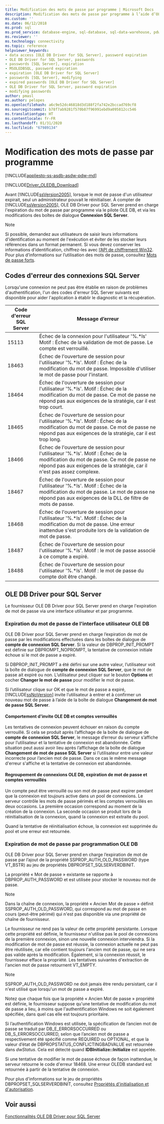 ```yaml
---
title: Modification des mots de passe par programme | Microsoft Docs
description: Modification des mots de passe par programme à l’aide d’OLE DB Driver pour SQL Server
ms.custom: ''
ms.date: 06/12/2018
ms.prod: sql
ms.prod_service: database-engine, sql-database, sql-data-warehouse, pdw
ms.reviewer: ''
ms.technology: connectivity
ms.topic: reference
helpviewer_keywords:
- data access [OLE DB Driver for SQL Server], password expiration
- OLE DB Driver for SQL Server, passwords
- passwords [SQL Server], expiration
- MSOLEDBSQL, password expiration
- expiration [OLE DB Driver for SQL Server]
- passwords [SQL Server], modifying
- expired passwords [OLE DB Driver for SQL Server]
- OLE DB Driver for SQL Server, password expiration
- modifying passwords
author: pmasl
ms.author: pelopes
ms.openlocfilehash: a6c9e52dc46818d3d188f2fa742e2bccad769cf8
ms.sourcegitcommit: b78f7ab9281f570b87f96991ebd9a095812cc546
ms.translationtype: HT
ms.contentlocale: fr-FR
ms.lasthandoff: 01/31/2020
ms.locfileid: "67989134"
---
```

# <a name="changing-passwords-programmatically"></a>Modification des mots de passe par programme
[!INCLUDE[appliesto-ss-asdb-asdw-pdw-md](../../../includes/appliesto-ss-asdb-asdw-pdw-md.md)]

[!INCLUDE[Driver_OLEDB_Download](../../../includes/driver_oledb_download.md)]

  Avant [!INCLUDE[ssVersion2005](../../../includes/ssversion2005-md.md)], lorsque le mot de passe d'un utilisateur expirait, seul un administrateur pouvait le réinitialiser. À compter de [!INCLUDE[ssVersion2005](../../../includes/ssversion2005-md.md)], OLE DB Driver pour SQL Server prend en charge l'expiration du mot de passe par programme via le pilote OLE DB, et via les modifications des boîtes de dialogue **Connexion SQL Server**.  
  
> [!NOTE]  
>  Si possible, demandez aux utilisateurs de saisir leurs informations d'identification au moment de l'exécution et éviter de les stocker leurs références dans un format permanent. Si vous devez conserver les informations d’identification, chiffrez-les avec [l’API de chiffrement Win32](https://go.microsoft.com/fwlink/?LinkId=64532). Pour plus d’informations sur l’utilisation des mots de passe, consultez [Mots de passe forts](../../../relational-databases/security/strong-passwords.md).  
  
## <a name="sql-server-login-error-codes"></a>Codes d'erreur des connexions SQL Server  
 Lorsqu'une connexion ne peut pas être établie en raison de problèmes d'authentification, l'un des codes d'erreur SQL Server suivants est disponible pour aider l'application à établir le diagnostic et la récupération.  
  
|Code d'erreur SQL Server|Message d’erreur|  
|---------------------------|-------------------|  
|15113|Échec de la connexion pour l'utilisateur '%.*ls' Motif : Échec de la validation de mot de passe. Le compte est verrouillé.|  
|18463|Échec de l'ouverture de session pour l'utilisateur '%.*ls'. Motif : Échec de la modification du mot de passe. Impossible d'utiliser le mot de passe pour l'instant.|  
|18464|Échec de l'ouverture de session pour l'utilisateur '%.*ls'. Motif : Échec de la modification du mot de passe. Ce mot de passe ne répond pas aux exigences de la stratégie, car il est trop court.|  
|18465|Échec de l'ouverture de session pour l'utilisateur '%.*ls'. Motif : Échec de la modification du mot de passe. Ce mot de passe ne répond pas aux exigences de la stratégie, car il est trop long.|  
|18466|Échec de l'ouverture de session pour l'utilisateur '%.*ls'. Motif : Échec de la modification du mot de passe. Ce mot de passe ne répond pas aux exigences de la stratégie, car il n'est pas assez complexe.|  
|18467|Échec de l'ouverture de session pour l'utilisateur '%.*ls'. Motif : Échec de la modification du mot de passe. Le mot de passe ne répond pas aux exigences de la DLL de filtre de mots de passe.|  
|18468|Échec de l'ouverture de session pour l'utilisateur '%.*ls'. Motif : Échec de la modification du mot de passe. Une erreur inattendue s'est produite lors de la validation de mot de passe.|  
|18487|Échec de l'ouverture de session pour l'utilisateur '%.*ls'. Motif : le mot de passe associé à ce compte a expiré.|  
|18488|Échec de l'ouverture de session pour l'utilisateur '%.*ls'. Motif : le mot de passe du compte doit être changé.|  
  
## <a name="ole-db-driver-for-sql-server"></a>OLE DB Driver pour SQL Server  
 Le fournisseur OLE DB Driver pour SQL Server prend en charge l'expiration de mot de passe via une interface utilisateur et par programme.  
  
### <a name="ole-db-user-interface-password-expiration"></a>Expiration du mot de passe de l'interface utilisateur OLE DB  
 OLE DB Driver pour SQL Server prend en charge l’expiration de mot de passe par les modifications effectuées dans les boîtes de dialogue de **compte de connexion SQL Server**. Si la valeur de DBPROP_INIT_PROMPT est définie sur DBPROMPT_NOPROMPT, la tentative de connexion initiale échoue si le mot de passe a expiré.  
  
 Si DBPROP_INIT_PROMPT a été défini sur une autre valeur, l’utilisateur voit la boîte de dialogue de **compte de connexion SQL Server**, que le mot de passe ait expiré ou non. L’utilisateur peut cliquer sur le bouton **Options** et cocher **Changer le mot de passe** pour modifier le mot de passe.  
  
 Si l’utilisateur clique sur OK et que le mot de passe a expiré, [!INCLUDE[ssNoVersion](../../../includes/ssnoversion-md.md)] invite l’utilisateur à entrer et à confirmer un nouveau mot de passe à l’aide de la boîte de dialogue **Changement de mot de passe SQL Server**.  
  
#### <a name="ole-db-prompt-behavior-and-locked-accounts"></a>Comportement d'invite OLE DB et comptes verrouillés  
 Les tentatives de connexion peuvent échouer en raison du compte verrouillé. Si cela se produit après l’affichage de la boîte de dialogue de **compte de connexion SQL Server**, le message d’erreur du serveur s’affiche pour l’utilisateur et la tentative de connexion est abandonnée. Cette situation peut aussi avoir lieu après l’affichage de la boîte de dialogue **Changement de mot de passe SQL Server** si l’utilisateur entre une valeur incorrecte pour l’ancien mot de passe. Dans ce cas le même message d'erreur s'affiche et la tentative de connexion est abandonnée.  
  
#### <a name="ole-db-connection-pooling-password-expiration-and-locked-accounts"></a>Regroupement de connexions OLE DB, expiration de mot de passe et comptes verrouillés  
 Un compte peut être verrouillé ou son mot de passe peut expirer pendant que la connexion est toujours active dans un pool de connexions. Le serveur contrôle les mots de passe périmés et les comptes verrouillés en deux occasions. La première occasion correspond au moment de la création de la connexion. La seconde occasion se produit lors de la réinitialisation de la connexion, quand la connexion est extraite du pool.  
  
 Quand la tentative de réinitialisation échoue, la connexion est supprimée du pool et une erreur est retournée.  
  
### <a name="ole-db-programmatic-password-expiration"></a>Expiration de mot de passe par programmation OLE DB  
 OLE DB Driver pour SQL Server prend en charge l’expiration de mot de passe par l’ajout de la propriété SSPROP_AUTH_OLD_PASSWORD (type VT_BSTR) au jeu de propriétés DBPROPSET_SQLSERVERDBINIT.  
  
 La propriété « Mot de passe » existante se rapporte à DBPROP_AUTH_PASSWORD et est utilisée pour stocker le nouveau mot de passe.  
  
> [!NOTE]  
>  Dans la chaîne de connexion, la propriété « Ancien Mot de passe » définit SSPROP_AUTH_OLD_PASSWORD, qui correspond au mot de passe en cours (peut-être périmé) qui n'est pas disponible via une propriété de chaîne de fournisseur.  
  
 Le fournisseur ne rend pas la valeur de cette propriété persistante. Lorsque cette propriété est définie, le fournisseur n'utilise pas le pool de connexions de la première connexion, sinon une nouvelle connexion interviendra. Si la modification de mot de passe est réussie, la connexion actuelle ne peut pas être réutilisée, car elle contient toujours l'ancien mot de passe, qui ne sera pas valide après la modification. Également, si la connexion réussit, le fournisseur efface la propriété. Les tentatives suivantes d'extraction de l'ancien mot de passe retournent VT_EMPTY.  
  
> [!NOTE]  
>  SSPROP_AUTH_OLD_PASSWORD ne doit jamais être rendu persistant, car il n'est utilisé que lorsqu'un mot de passe a expiré.  
  
 Notez que chaque fois que la propriété « Ancien Mot de passe » propriété est définie, le fournisseur suppose qu'une tentative de modification du mot de passe a lieu, à moins que l'authentification Windows ne soit également spécifiée, dans quel cas elle est toujours prioritaire.  
  
 Si l’authentification Windows est utilisée, la spécification de l’ancien mot de passe se traduit par DB_E_ERRORSOCCURRED ou DB_S_ERRORSOCCURRED, selon que l’ancien mot de passe a respectivement été spécifié comme REQUIRED ou OPTIONAL, et que la valeur d’état de DBPROPSTATUS_CONFLICTINGBADVALUE est retournée dans *dwStatus*. Cela est détecté quand **IDBInitialize::Initialize** est appelée.  
  
 Si une tentative de modifier le mot de passe échoue de façon inattendue, le serveur retourne le code d'erreur 18468. Une erreur OLEDB standard est retournée à partir de la tentative de connexion.  
  
 Pour plus d'informations sur le jeu de propriétés DBPROPSET_SQLSERVERDBINIT, consultez [Propriétés d'initialisation et d'autorisation](../../oledb/ole-db-data-source-objects/initialization-and-authorization-properties.md).  

  
## <a name="see-also"></a>Voir aussi  
 [Fonctionnalités OLE DB Driver pour SQL Server](../../oledb/features/oledb-driver-for-sql-server-features.md)  
  
  

